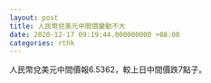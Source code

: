 ```yaml
---
layout: post
title: 人民幣兌美元中間價變動不大
date: 2020-12-17 09:19:44.000000000 +08:00
categories: rthk
---
```


人民幣兌美元中間價報6.5362，較上日中間價跌7點子。
